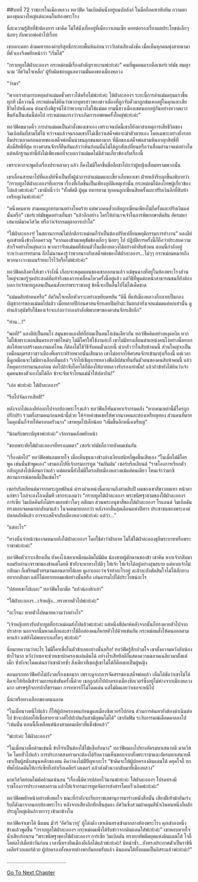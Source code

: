 ##บทที่ 72 ราชการในเมืองหลวง
ทอว์ฟิค วิมเบิลดันนั่งอยู่บนบัลลังก์ ในมือถือคฑาทับทิม กวาดตามองขุนนางใหญ่แต่ละคนในท้องพระโรง


นี่ล่ะความรู้สึกที่ข้าต้องการ เขาคิด ไม่ใช่นั่งเบื่ออยู่ที่เมืองวาเลนเซีย คอยต่อรองเรื่องผลประโยชน์เล็กๆ น้อยๆ กับพวกพ่อค้าไปเรื่อย


เขาเคาะคทา ด้ามคทาทองคำบริสุทธิ์กระทบพื้นหินอ่อนวาววับส่งเสียงดังชัด เมื่อเห็นทุกคนพุ่งสายตามาที่ตัวเองจึงพยักหน้าว่า “เริ่มได้”


“กราบทูลใต้ฝ่าละอองฯ กระหม่อมมีเรื่องสำคัญรายงานพ่ะย่ะค่ะ” คนที่พูดคนแรกคือเซอร์เวย์มัธ สมญานาม ‘อัศวินใจเหล็ก’ ผู้รับผิดชอบดูแลความมั่นคงของเมืองหลวง


“ว่ามา”


“พวกเราสามารถหยุดล่าแม่มดชั่วคราวได้หรือไม่พ่ะย่ะค่ะ ใต้ฝ่าละอองฯ ระยะนี้การล่าแม่มดรุนแรงขึ้นทุกที เมื่อวานนี้ กระหม่อมได้ยินว่าพวกบุตรสาวของชาวเมืองที่ถูกจับตัวมาถูกข่มเหงอยู่ในคุกและเสียชีวิตไปหนึ่งคน ต่อมาถึงพิสูจน์ได้ว่าพวกนางไม่ใช่แม่มด ยามนี้ชาวเมืองเขตนอกอยู่กันอย่างหวาดผวา ขืนยังเป็นเช่นนี้ต่อไป กระหม่อมเกรงว่าจะเกิดการอพยพครั้งใหญ่พ่ะย่ะค่ะ”


ทอว์ฟิคขมวดคิ้ว การล่าแม่มดเป็นคำสั่งของเขาเอง เพราะจนบัดนี้เขาก็ยังหาสาเหตุการเสียชีวิตของวิมเบิลดันที่สามไม่ได้ ทว่าจนแล้วจนรอดเขาก็ไม่เชื่อว่าเสด็จพ่อจะฆ่าตัวตายเอง โดยเฉพาะอย่างยิ่งรอยยิ้มประหลาดก่อนตายของเสด็จพ่อนั้นน่าขนลุกขนพองมาก ที่มือของเสด็จพ่อสวมหินอาญาสิทธิ์ที่ศักดิ์สิทธิ์ที่สุด ทางศาสนจักรก็ยืนยันแล้วว่าหินก้อนนั้นไม่ได้ถูกสับเปลี่ยนหรือว่าเสื่อมอำนาจแต่อย่างใด แต่หลักฐานเท่านี้ยังไม่เพียงพอที่จะบอกว่าแม่มดไม่มีส่วนเกี่ยวข้องกับเรื่องนี้


เพราะหากจะพูดถึงเรื่องประหลาดๆ แล้ว ก็คงไม่มีใครขึ้นชื่อลือชาไปกว่าผู้หญิงเสื่อมทรามพวกนั้น


เขาเลื่อนสายตาไปที่แลงลีย์ซึ่งเป็นทั้งผู้นำการล่าแม่มดและเขี้ยวเล็บของเขา ฝ่ายหลังรีบลุกขึ้นอธิบายว่า “กราบทูลใต้ฝ่าละอองฯที่เคารพ เรื่องที่เกิดขึ้นเป็นเพียงอุบัติเหตุเท่านั้น กระหม่อมได้ลงโทษผู้เกี่ยวข้องไปแล้วพ่ะย่ะค่ะ” เขานับนิ้วว่า “ทั้งพัศดี ผู้คุม ทหารยาม ทุกคนถูกเฆี่ยนสิบครั้งและปรับเงินอีกยี่สิบห้าเหรียญเงินพ่ะย่ะค่ะ”


“หนึ่งคนตาย สามคนถูกทรมานอย่างโหดร้าย แต่พวกคนชั่วกลับถูกเฆี่ยนเพียงไม่กี่ครั้งและปรับเงินแค่นั้นหรือ” เซอร์เวย์มัธพูดอย่างเย็นชา “แล้วอีกอย่าง ใครให้อำนาจเจ้าในการพิพากษาตัดสิน อัครมหาเสนาบดีมาควิสวิค หรือว่าเจ้ากรมตุลาการเปาโล”


“ใต้ฝ่าละอองฯ! ในสถานการณ์ไม่ปกติกระหม่อมก็จำเป็นต้องปรับเปลี่ยนพฤติกรรมการทำงาน” แลงลีย์คุกเข่าหนึ่งข้างโอดครวญ “หากมองข้ามเหตุขัดข้องเล็กๆ น้อยๆ ไป ปฏิบัติการครั้งนี้ก็ถือว่าประสบความสำเร็จอย่างใหญ่หลวง พวกเราจับแม่มดที่ซ่อนตัวในเมืองหลวงได้อย่างต่ำสิบห้าคน ตอนนี้กำลังอยู่ระหว่างการทรมาน อีกไม่นานคงรู้ว่าพวกนางกับเสด็จพ่อของใต้ฝ่าละอองฯ...ไม่ๆๆ กระหม่อมหมายถึง พวกนางวางแผนร้ายอะไรไว้หรือไม่พ่ะย่ะค่ะ”


ทอว์ฟิคถลึงตาใส่เขา เจ้างั่งนี่ เกือบจะหลุดแผนของเขาออกมาแล้ว แม้ขุนนางที่อยู่ในท้องพระโรงส่วนใหญ่จะพอรู้จุดประสงค์ที่แท้จริงของการเคลื่อนไหวครั้งนี้อยู่แล้ว แต่วิธีที่พูดต่อหน้าสาธารณชนก็ยังต้องบอกว่าเจ้าชายกูลอนเป็นคนสังหารพระราชาอยู่ ข้อนี้จะเป็นอื่นไปไม่ได้เด็ดขาด


“แม่มดสิบห้าคนหรือ” อัศวินใจเหล็กหัวเราะอย่างเหยียดหยัน “ดีนี่ ที่แท้เมืองหลวงก็กลายเป็นกองบัญชาการของแม่มดไปแล้ว เมื่อหลายปีก่อนศาสนจักรเคยปิดป่าตะวันตกล่ายังเจอแม่มดแค่หกเท่านั้น ดูท่าแล้วสุนัขรับใช้ของเจ้าจะเก่งกว่ากองกำลังพิพากษาของศาสนจักรเสียอีก”


“ท่าน...!”


“พอที!” แลงลีย์เป็นคนโง่ สมุนของแลงลีย์ก็ย่อมเป็นคนโง่เช่นเดียวกัน ทอว์ฟิคคิดอย่างหงุดหงิด หากไม่ใช่เพราะตอนขึ้นครองราชย์ใหม่ๆ ไม่มีใครให้ใช้งานล่ะก็ เขาไม่มีทางเลื่อนตำแหน่งคนโง่อย่างนี้หรอก ต่อให้อยากสร้างผลงานแค่ไหน ก็ต้องไม่ใช้วิธีจับคนมั่วแบบนี้ น่ากลัวว่าในสิบห้าคนนี้ ส่วนใหญ่จะเป็นเหมือนบุตรสาวชาวเมืองที่เคราะห์ร้ายพวกนั้นเสียมาก เขาไม่อยากให้ศาสนจักรเข้ามายุ่งเรื่องนี้ แต่เวลานี้ดูเหมือนจะไม่มีทางเลือกอื่นแล้ว “เจ้าไปเชิญบาทหลวงฟิลลิปส์มายืนยันตัวตนของคนสิบห้าคนนี้ แล้วก็หยุดการทรมานลงก่อน ต่อไปถ้าจับใครได้ก็ต้องให้บาทหลวงรับรองเท่านั้น! แล้วถ้าข้ายังได้ยินว่าเจ้าคุมคนของตัวเองไม่ได้อีก ข้าจะจับเจ้าโยนแม่น้ำให้ปลากิน!”


“เอ่อ พ่ะย่ะค่ะ ใต้ฝ่าละอองฯ”


“รีบไปจัดการเสียสิ!”


หลังจากไล่แลงลีย์ออกไปจากท้องพระโรงแล้ว ทอว์ฟิคก็หันมาหาเจ้ากรมคลัง “หากคนเหล่านี้มีใครถูกปรักปรำ รวมทั้งสามคนก่อนหน้านี้ด้วย ให้จ่ายค่าชดเชยให้พวกนางคนละสองเหรียญทอง ส่วนคนที่ตายในคุกนั่นก็จ่ายให้ครอบครัวนาง” เขาหยุดไปเล็กน้อย “เพิ่มขึ้นอีกหนึ่งเหรียญ”


“น้อมรับพระบัญชาพ่ะย่ะค่ะ” เจ้ากรมคลังพยักหน้า


“ขอบพระทัยใต้ฝ่าละอองฯที่ทรงเมตตา” เซอร์เวย์มัธก็ถวายบังคมเช่นกัน


“เรื่องต่อไป” ทอว์ฟิคพ่นลมหายใจ เมื่อเห็นขุนนางข้างล่างเงียบสนิทก็พูดขึ้นเสียเอง “ในเมื่อไม่มีใครพูด เช่นนั้นข้าพูดเอง” เขามองไปที่เจ้ากรมการทูต ‘ร่มกันฝน’ เซอร์บริลเลียนต์ “ราชโองการเรียกตัวกลับถูกส่งไปเดือนกว่าแล้ว แต่ตอนนี้ยังไม่มีใครกลับเมืองหลวงแม้แต่คนเดียว ไหนเจ้าว่ามาซิ สถานการณ์ตอนนี้เป็นเช่นไร”


เซอร์บริลเลียนต์มาจากตระกูลฟลินน์ ดำรงตำแหน่งนี้มานานถึงสามสิบปี ผมของเขาสีขาวอมเทา หน้าตาแก่ชรา ใกล้จะลงโลงเต็มที เขากระแอมว่า “กราบทูลใต้ฝ่าละอองฯ พระขนิษฐาสามของใต้ฝ่าละอองฯ การ์เซีย วิมเบิลดันยังไม่ทรงตอบข่าวใดๆ กลับมา ส่วนพระอนุชาสี่ของใต้ฝ่าละอองฯ โรแลนด์ วิมเบิลดันทรงตอบจดหมายกลับมาแล้ว ในจดหมายบอกว่า หลังจากสิ้นสุดเดือนแห่งปีศาจ ประชาชนของพระองค์ปลอดภัยดีแล้ว อาจจะเสด็จกลับเมืองหลวงพ่ะย่ะค่ะ แต่ว่า...”


“แต่อะไร”


“ทางนั้นจ่าหน้าซองจดหมายถึงใต้ฝ่าละอองฯ โดยใช้คำว่าฝ่าบาท ไม่ใช่ใต้ฝ่าละอองธุลีพระบาทหรือพระราชาพ่ะย่ะค่ะ”


ทอว์ฟิคหัวเราะเสียงเย็น ยังคงโง่เขลาเหมือนเดิมไม่มีผิด น้องชายผู้ดักดานของข้า เขาคิด หากเจ้ากลับมา ยอมรับอำนาจราชาของข้าแต่โดยดี ข้ายังจะหาทางไปดีๆ ให้เจ้า ให้เจ้าได้อยู่อย่างสุขสบาย แต่หากเจ้าไม่กลับมา ก็เตรียมตัวทรมานตอนตายได้เลย ดูเอาเถอะว่าเจ้าทำอะไรอยู่ ละล้าละลังตัดสินใจไม่ได้สักทาง อยากกลับมา แต่ก็ไม่อยากยอมแพ้อย่างนั้นหรือ เล่นคารมไปได้ประโยชน์อะไร


“ปล่อยเขาไปเถอะ” ทอว์ฟิคโบกมือ “แล้วน้องห้าเล่า”


“ใต้ฝ่าละอองฯ...เจ้าหญิง...ทรงหายตัวไปพ่ะย่ะค่ะ”


“อะไรนะ หายตัวไปหมายความว่าอย่างไร”


“เจ้าหญิงทรงรับปากทูตที่กระหม่อมส่งไปแล้วพ่ะย่ะค่ะ แต่หนึ่งสัปดาห์หลังจากนั้นก็ทรงหายตัวไปจากปราสาท นอกจากนี้มหาดเล็กและสาวใช้อีกสองคนก็หายตัวไปด้วยเช่นกัน กระหม่อมสั่งให้คนออกตามหาแล้ว แต่ยังไม่พบเบาะแสใดๆ พ่ะย่ะค่ะ”


นี่หมายความว่าอะไร ไม่มีใครเชื่อในตัวข้าเลยอย่างนั้นหรือ! ทอว์ฟิครู้สึกปวดใจ เขาตั้งความหวังกับน้องห้าไว้มาก หวังว่าเธอจะช่วยเขาปกครองแผ่นดินได้ อย่างไรเสียทิลลีก็แสดงความฉลาดเฉลียวมาตั้งแต่เด็ก ซ้ำยังจะโดดเด่นกว่าเขาด้วยซ้ำ สิ่งเดียวที่เธอสู้เขาไม่ได้ก็คือเธอเป็นผู้หญิง


ตอนแรกทอว์ฟิคยังไม่กังวลเรื่องเธอมาก เพราะดูจากการจัดสรรของเสด็จพ่อแล้ว เห็นได้ชัดว่าเขาไม่ได้คิดจะให้ทิลลีเข้าร่วมการแข่งขันครั้งนี้ด้วย เธอถูกส่งไปปกครองเมืองซิลเวอร์ซึ่งอยู่ไม่ห่างจากเมืองหลวงมาก เศรษฐกิจการค้าก็ธรรมดา การทหารก็ไม่โดดเด่น แต่ไม่คิดเลยว่าเธอจะหนีไป


นี่น่ะหรือทางเลือกของคนฉลาด


“ในเมื่อนางหนีไปแล้ว ก็ให้ผู้ปกครองคนก่อนดูแลเมืองซิลเวอร์ไปก่อน ส่วนการค้นหายังต้องดำเนินต่อไป ข้าจะปล่อยให้เชื้อสายราชวงศ์ไปปะปนกับสามัญชนไม่ได้” เขากัดฟัน ระงับอารมณ์เดือดดาลลงไป “เช่นนั้น ตอนนี้ก็เหลือแต่น้องสามคนเดียวที่แข็งข้อแล้ว”


“พ่ะย่ะค่ะ ใต้ฝ่าละอองฯ”


“ในเมื่อนางดื้อด้านเช่นนี้ ข้าก็จำเป็นต้องใช้ไม้แข็งกับนาง” ทอว์ฟิคมองไปทางอัครมหาเสนาบดี มาควิสวิค โดยทั่วไปแล้ว การประกาศสงครามจะต้องได้รับความเห็นชอบจากทั้งพระราชาและอัครมหาเสนาบดี เขาเป็นผู้สนับสนุนหลักของตน คิดว่าคงไม่มีปัญหาอะไร “ข้าคิดจะให้ผู้ปกครองดินแดนใต้ ดยุคโจอี้ ยกทัพไปกดดันให้การ์เซียทิ้งท่าเรือเคลียร์วอเตอร์ แล้วส่งตัวนางกลับมาที่เมืองหลวง”


มาควิสวิคย่อมไม่คัดค้านแน่นอน “เรื่องนี้มิควรปล่อยไว้นานพ่ะย่ะค่ะ ใต้ฝ่าละอองฯ โปรดทรงมีราชโองการประกาศสงคราม แล้วให้เจ้ากรมการทูตจัดการส่งสารโดยเร็วเถิดพ่ะย่ะค่ะ”


ทอว์ฟิคพยักหน้าอย่างพึงพอใจ ขณะที่กำลังจะเรียกราชเลขานุการมาร่างหนังสือนั้น เสียงฝีเท้าม้าอันเร่งรีบก็ดังมาจากนอกท้องพระโรง หลังจากเสียงอึกทึกสิ้นสุดลง อัศวินซึ่งสวมผ้าคลุมสีน้ำเงินคนหนึ่งก็ผลักประตูใหญ่เดินก้าวยาวๆ เข้ามาข้างใน


ทอว์ฟิคจำเขาได้ นีแมน มัวร์ ‘อัศวินวายุ’ ผู้โด่งดัง เขาเดินตรงเข้ามากลางท้องพระโรง คุกเข่าลงหนึ่งข้างแล้วพูดขึ้น “กราบทูลใต้ฝ่าละอองฯ กระหม่อมเพิ่งได้รับข่าวจากดินแดนใต้พ่ะย่ะค่ะ” เขาหอบหายใจ น้ำเสียงร้อนรน “พระขนิษฐาของใต้ฝ่าละอองฯ การ์เซีย วิมเบิลดัน ทรงยกทัพตีดยุคแห่งดินแดนใต้ โจอี้ โคห์ลไปเมื่อห้าวันก่อน เวลานี้ทรงยึดเมืองอีเกิลได้แล้วพ่ะย่ะค่ะ! มิหนำซ้ำ...ยังทรงประกาศตัวเป็นราชินีเคลียร์วอเตอร์ด้วย ผู้ปกครองทั้งหลายต่างพากันยอมรับแล้ว ดินแดนใต้ทั้งหมดเป็นอิสระแล้วพ่ะย่ะค่ะ!”


........................................


[Go To Next Chapter]( ./73.md)